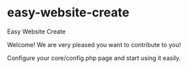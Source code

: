 # easy-website-create
Easy Website Create

Welcome! We are very pleased you want to contribute to you!

Configure your core/config.php page and start using it easily.
